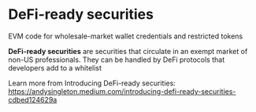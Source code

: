 # DeFi-ready securities
EVM code for wholesale-market wallet credentials and restricted tokens

**DeFi-ready securities** are securities that circulate in an exempt market of non-US professionals. They can be handled by DeFi protocols that developers add to a whitelist

Learn more from Introducing DeFi-ready securities: https://andysingleton.medium.com/introducing-defi-ready-securities-cdbed124629a
